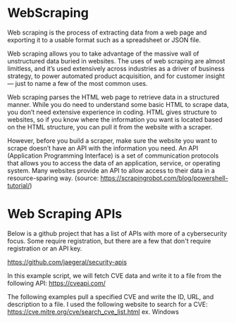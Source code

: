 # WebScraping
Web scraping is the process of extracting data from a web page and exporting it to a usable format such as a spreadsheet or JSON file. 

Web scraping allows you to take advantage of the massive wall of unstructured data buried in websites. The uses of web scraping are almost limitless, and it’s used extensively across industries as a driver of business strategy, to power automated product acquisition, and for customer insight — just to name a few of the most common uses.

Web scraping parses the HTML web page to retrieve data in a structured manner. While you do need to understand some basic HTML to scrape data, you don’t need extensive experience in coding. HTML gives structure to websites, so if you know where the information you want is located based on the HTML structure, you can pull it from the website with a scraper.

However, before you build a scraper, make sure the website you want to scrape doesn’t have an API with the information you need. An API (Application Programming Interface) is a set of communication protocols that allows you to access the data of an application, service, or operating system. Many websites provide an API to allow access to their data in a resource-sparing way. (source: https://scrapingrobot.com/blog/powershell-tutorial/)


# Web Scraping APIs
Below is a github project that has a list of APIs with more of a cybersecurity focus. Some require registration, but there are a few that don't require registration or an API key. 

https://github.com/jaegeral/security-apis

In this example script, we will fetch CVE data and write it to a file from the following API:
https://cveapi.com/

The following examples pull a specified CVE and write the ID, URL, and description to a file.
I used the following website to search for a CVE: https://cve.mitre.org/cve/search_cve_list.html 
ex. Windows
